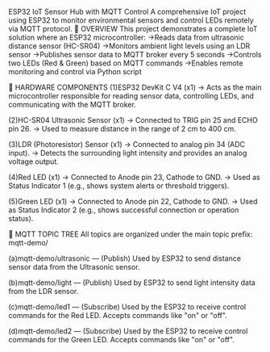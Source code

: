 ESP32 IoT Sensor Hub with MQTT Control
A comprehensive IoT project using ESP32 to monitor environmental sensors and control LEDs remotely via MQTT protocol.
🎯 OVERVIEW
This project demonstrates a complete IoT solution where an ESP32 microcontroller:
->Reads data from ultrasonic distance sensor (HC-SR04)
->Monitors ambient light levels using an LDR sensor
->Publishes sensor data to MQTT broker every 5 seconds
->Controls two LEDs (Red & Green) based on MQTT commands
->Enables remote monitoring and control via Python script

🔧 HARDWARE COMPONENTS
(1)ESP32 DevKit C V4 (x1)
→ Acts as the main microcontroller responsible for reading sensor data, controlling LEDs, and communicating with the MQTT broker.

(2)HC-SR04 Ultrasonic Sensor (x1)
→ Connected to TRIG pin 25 and ECHO pin 26.
→ Used to measure distance in the range of 2 cm to 400 cm.

(3)LDR (Photoresistor) Sensor (x1)
→ Connected to analog pin 34 (ADC input).
→ Detects the surrounding light intensity and provides an analog voltage output.

(4)Red LED (x1)
→ Connected to Anode pin 23, Cathode to GND.
→ Used as Status Indicator 1 (e.g., shows system alerts or threshold triggers).

(5)Green LED (x1)
→ Connected to Anode pin 22, Cathode to GND.
→ Used as Status Indicator 2 (e.g., shows successful connection or operation status).

🌳 MQTT TOPIC TREE
All topics are organized under the main topic prefix: mqtt-demo/

(a)mqtt-demo/ultrasonic — (Publish)
Used by ESP32 to send distance sensor data from the Ultrasonic sensor.

(b)mqtt-demo/light — (Publish)
Used by ESP32 to send light intensity data from the LDR sensor.

(c)mqtt-demo/led1 — (Subscribe)
Used by the ESP32 to receive control commands for the Red LED.
Accepts commands like "on" or "off".

(d)mqtt-demo/led2 — (Subscribe)
Used by the ESP32 to receive control commands for the Green LED.
Accepts commands like "on" or "off".
